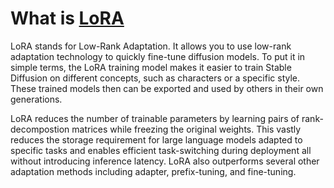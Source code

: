 # What is [LoRA](https://github.com/microsoft/LoRA)

LoRA stands for Low-Rank Adaptation. It allows you to use low-rank adaptation technology to quickly fine-tune diffusion models. To put it in simple terms, the LoRA training model makes it easier to train Stable Diffusion on different concepts, such as characters or a specific style. These trained models then can be exported and used by others in their own generations.

LoRA reduces the number of trainable parameters by learning pairs of rank-decompostion matrices while freezing the original weights. This vastly reduces the storage requirement for large language models adapted to specific tasks and enables efficient task-switching during deployment all without introducing inference latency. LoRA also outperforms several other adaptation methods including adapter, prefix-tuning, and fine-tuning.
